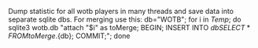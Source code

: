 Dump statistic for all wotb players in many threads and save data into separate sqlite dbs. 
For merging use this:
db="WOTB"; for i in *Temp*; do sqlite3 wotb.db "attach \"$i\" as toMerge; BEGIN; INSERT INTO $db SELECT * FROM toMerge.${db}; COMMIT;"; done
